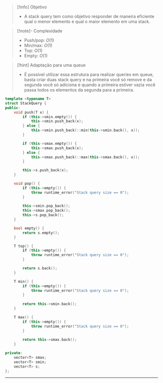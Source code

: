 > [!info] Objetivo
> - A stack query tem como objetivo responder de maneira eficiente qual o menor elemento e qual o maior elemento em uma stack.

> [!note]- Complexidade
> - Push/pop: $O(1)$
> - Min/max: $O(1)$
> - Top: $O(1)$
> - Empty: $O(1)$

> [!hint] Adaptação para uma queue
> - É possível utilizar essa estrutura para realizar queries em queue, basta criar duas stack query e na primeira você só remove e da segunda você só adiciona e quando a primeira estiver vazia você passa todos os elementos da segunda para a primeira.

```cpp
template <typename T>
struct StackQuery {
public:
    void push(T x) {
        if (this->smin.empty()) {
            this->smin.push_back(x);
        } else {
            this->smin.push_back(::min(this->smin.back(), x));
        }

        if (this->smax.empty()) {
            this->smax.push_back(x);
        } else {
            this->smax.push_back(::max(this->smax.back(), x));
        }

        this->s.push_back(x);
    }

    void pop() {
	    if (this->empty()) {
			throw runtime_error("Stack query size == 0");
	    }
	
        this->smin.pop_back();
        this->smax.pop_back();
        this->s.pop_back();
    }

    bool empty() {
        return s.empty();
    }

    T top() {
	    if (this->empty()) {
			throw runtime_error("Stack query size == 0");
	    }

        return s.back();
    }

    T min() {
	    if (this->empty()) {
			throw runtime_error("Stack query size == 0");
	    }
	    
        return this->smin.back();
    }

    T max() {
	    if (this->empty()) {
			throw runtime_error("Stack query size == 0");
	    }
	    
        return this->smax.back();
    }

private:
    vector<T> smax;
    vector<T> smin;
    vector<T> s;
};
```

---